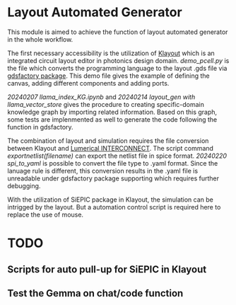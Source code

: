 # Layout Automated Generator
This module is aimed to achieve the function of layout automated generator in the whole workflow.

The first necessary accessibility is the utilization of [Klayout](https://www.klayout.de/) which is an integrated circuit layout editor in photonics design domain.
*demo_pcell.py* is the file which converts the programming language to the layout .gds file via [gdsfactory package](https://gdsfactory.github.io/gdsfactory/). This demo file gives the example of defining the canvas, adding different components and adding ports.

*20240207 llama_index_KG.ipynb* and *20240214 layout_gen with llama_vector_store* gives the procedure to creating specific-domain knowledge graph by importing related information. Based on this graph, some tests are implenmented as well to generate the code following the function in gdsfactory.

The combination of layout and simulation requires the file conversion between Klayout and [Lumerical INTERCONNECT](https://www.ansys.com/products/optics/interconnect). The script command *exportnetlist(filename)* can export the netlist file in spice format. *20240220 spi_to_yaml* is possible to convert the file type to .yaml format. Since the lanuage rule is different, this conversion results in the .yaml file is unreadable under gdsfactory package supporting which requires further debugging.

With the utilization of SiEPIC package in Klayout, the simulation can be intrigged by the layout. But a automation control script is required here to replace the use of mouse.

# TODO
## Scripts for auto pull-up for SiEPIC in Klayout
## Test the Gemma on chat/code function
